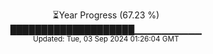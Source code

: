 <p align="center">
⏳Year Progress (67.23 %) <br>
████████████████████▁▁▁▁▁▁▁▁▁▁ <br>
<sub>Updated: Tue, 03 Sep 2024 01:26:04 GMT</sub>
</p>

